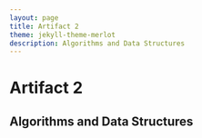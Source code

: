 ```yaml
---
layout: page
title: Artifact 2
theme: jekyll-theme-merlot
description: Algorithms and Data Structures
---
```


# Artifact 2
## Algorithms and Data Structures
